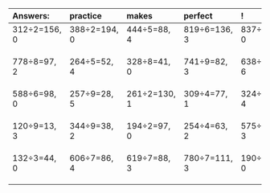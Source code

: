 | Answers: | practice | makes | perfect | ! |
| :--- | :--- | :--- | :--- | :--- |
| 312÷2=156, 0 | 388÷2=194, 0 | 444÷5=88, 4 | 819÷6=136, 3 | 837÷3=279, 0 | 
|   |   |   |   |   | 
|   |   |   |   |   | 
|   |   |   |   |   | 
| 778÷8=97, 2 | 264÷5=52, 4 | 328÷8=41, 0 | 741÷9=82, 3 | 638÷8=79, 6 | 
|   |   |   |   |   | 
|   |   |   |   |   | 
|   |   |   |   |   | 
| 588÷6=98, 0 | 257÷9=28, 5 | 261÷2=130, 1 | 309÷4=77, 1 | 324÷5=64, 4 | 
|   |   |   |   |   | 
|   |   |   |   |   | 
|   |   |   |   |   | 
| 120÷9=13, 3 | 344÷9=38, 2 | 194÷2=97, 0 | 254÷4=63, 2 | 575÷4=143, 3 | 
|   |   |   |   |   | 
|   |   |   |   |   | 
|   |   |   |   |   | 
| 132÷3=44, 0 | 606÷7=86, 4 | 619÷7=88, 3 | 780÷7=111, 3 | 190÷5=38, 0 | 
|   |   |   |   |   | 
|   |   |   |   |   | 
|   |   |   |   |   | 
